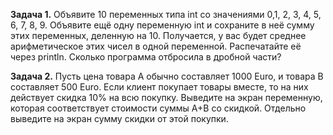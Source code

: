 **Задача 1.**
Объявите 10 переменных типа int со значениями 0,1, 2, 3, 4, 5, 6, 7, 8, 9.
Объявите ещё одну переменную int и сохраните в неё сумму этих переменных, деленную на 10.
Получается, у вас будет среднее арифметическое этих чисел в одной переменной.
Распечатайте её через println. Сколько программа отбросила в дробной части?

**Задача 2.**
Пусть цена товара A обычно составляет 1000 Euro, и товара B составляет 500 Euro.
Если клиент покупает товары вместе, то на них действует скидка 10% на всю покупку.
Выведите на экран переменную, которая соответствует стоимости суммы A+B со скидкой.
Отдельно выведите на экран сумму скидки от этой покупки.
